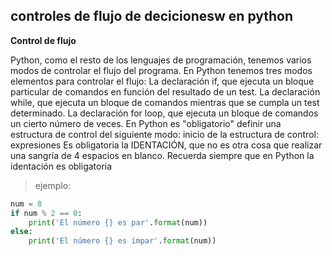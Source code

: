 ## controles de flujo de decicionesw en python ##
**Control de flujo**

Python, como el resto de los lenguajes de programación, tenemos varios modos de controlar el flujo del programa.
En Python tenemos tres modos elementos para controlar el flujo:
La declaración if, que ejecuta un bloque particular de comandos en función del resultado de un test.
La declaración while, que ejecuta un bloque de comandos mientras que se cumpla un test determinado.
La declaración for loop, que ejecuta un bloque de comandos un cierto número de veces.
En Python es "obligatorio" definir una estructura de control del siguiente modo:
inicio de la estructura de control:
    expresiones
Es obligatoria la IDENTACIÓN, que no es otra cosa que realizar una sangría de 4 espacios en blanco.
Recuerda siempre que en Python la identación es obligatoria
>ejemplo:
```python
num = 8
if num % 2 == 0:
    print('El número {} es par'.format(num))
else:
    print('El número {} es impar'.format(num))
```